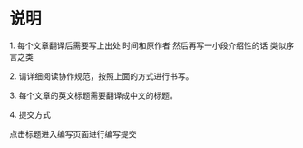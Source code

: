 # 说明

1\. 每个文章翻译后需要写上出处 时间和原作者 然后再写一小段介绍性的话 类似序言之类 

2\. 请详细阅读协作规范，按照上面的方式进行书写。

3\. 每个文章的英文标题需要翻译成中文的标题。

4\. 提交方式

点击标题进入编写页面进行编写提交
